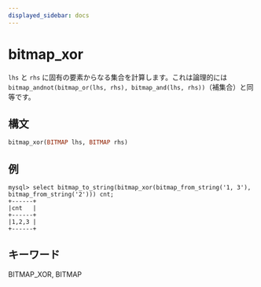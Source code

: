 ```yaml
---
displayed_sidebar: docs
---
```


# bitmap_xor

`lhs` と `rhs` に固有の要素からなる集合を計算します。これは論理的には `bitmap_andnot(bitmap_or(lhs, rhs), bitmap_and(lhs, rhs))`（補集合）と同等です。

## 構文

```Haskell
bitmap_xor(BITMAP lhs, BITMAP rhs)
```

## 例

```plain text
mysql> select bitmap_to_string(bitmap_xor(bitmap_from_string('1, 3'), bitmap_from_string('2'))) cnt;
+------+
|cnt   |
+------+
|1,2,3 |
+------+
```

## キーワード

BITMAP_XOR,  BITMAP